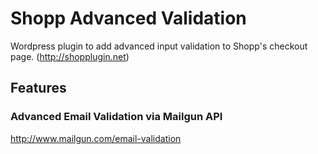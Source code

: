 # Shopp Advanced Validation
Wordpress plugin to add advanced input validation to Shopp's checkout page. (http://shopplugin.net)

## Features
### Advanced Email Validation via Mailgun API
http://www.mailgun.com/email-validation

